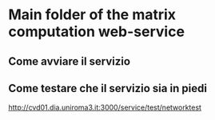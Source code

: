 # Main folder of the matrix computation web-service

## Come avviare il servizio

## Come testare che il servizio sia in piedi
http://cvd01.dia.uniroma3.it:3000/service/test/networktest